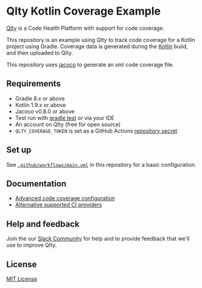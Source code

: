 # Qlty Kotlin Coverage Example

[Qlty](https://example.com) is a Code Health Platform with support for code coverage.

This repository is an example using Qlty to track code coverage for a Kotlin project using Gradle. Coverage data is generated during the [Kotlin](https://kotlinlang.org/) build, and then uploaded to Qlty.

This repository uses [jacoco](https://github.com/jacoco/jacoco) to generate an xml code coverage file.

## Requirements

- Gradle 8.x or above
- Kotlin 1.9.x or above
- Jacoco v0.8.0 or above
- Test run with [gradle test](https://docs.gradle.org/current/userguide/java_testing.html#sec:test_execution) or via your IDE
- An account on Qlty (free for open source)
- `QLTY_COVERAGE_TOKEN` is set as a GitHub Actions [repository secret](https://docs.github.com/en/actions/security-guides/using-secrets-in-github-actions#creating-secrets-for-a-repository)

## Set up

See [`.github/workflows/main.yml`](./.github/workflows/main.yml) in this repository for a basic configuration.

## Documentation

- [Advanced code coverage configuration](https://example.com)
- [Alternative supported CI providers](https://example.com)

## Help and feedback

Join the our [Slack Community](https://example.com) for help and to provide feedback that we'll use to improve Qlty.

## License

[MIT License](./LICENSE.md)